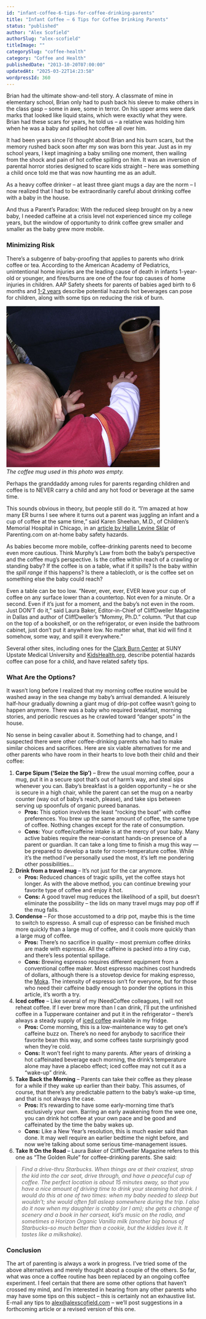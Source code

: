 ```yaml
---
id: "infant-coffee-6-tips-for-coffee-drinking-parents"
title: "Infant Coffee – 6 Tips for Coffee Drinking Parents"
status: "published"
author: "Alex Scofield"
authorSlug: "alex-scofield"
titleImage: ""
categorySlug: "coffee-health"
category: "Coffee and Health"
publishedDate: "2013-10-20T07:00:00"
updatedAt: "2025-03-22T14:23:58"
wordpressId: 360
---
```


Brian had the ultimate show-and-tell story. A classmate of mine in elementary school, Brian only had to push back his sleeve to make others in the class gasp – some in awe, some in terror. On his upper arms were dark marks that looked like liquid stains, which were exactly what they were. Brian had these scars for years, he told us – a relative was holding him when he was a baby and spilled hot coffee all over him.

It had been years since I’d thought about Brian and his burn scars, but the memory rushed back soon after my son was born this year. Just as in my school years, I kept imagining a baby smiling one moment, then wailing from the shock and pain of hot coffee spilling on him. It was an inversion of parental horror stories designed to scare kids straight – here was something a child once told me that was now haunting me as an adult.

As a heavy coffee drinker – at least three giant mugs a day are the norm – I now realized that I had to be extraordinarily careful about drinking coffee with a baby in the house.

And thus a Parent’s Paradox: With the reduced sleep brought on by a new baby, I needed caffeine at a crisis level not experienced since my college years, but the window of opportunity to drink coffee grew smaller and smaller as the baby grew more mobile.

### Minimizing Risk

There’s a subgenre of baby-proofing that applies to parents who drink coffee or tea. According to the American Academy of Pediatrics, unintentional home injuries are the leading cause of death in infants 1-year-old or younger, and fires/burns are one of the four top causes of home injuries in children. AAP Safety sheets for parents of babies aged birth to 6 months and [1-2 years](https://www.healthychildren.org/English/ages-stages/toddler/Pages/Safety-for-Your-Child-1-to-2-Years.aspx) describe potential hazards hot beverages can pose for children, along with some tips on reducing the risk of burn.

![baby reaching for coffee mug](coffee-baby-mug.jpg)  
_The coffee mug used in this photo was empty._

Perhaps the granddaddy among rules for parents regarding children and coffee is to NEVER carry a child and any hot food or beverage at the same time.

This sounds obvious in theory, but people still do it. “I’m amazed at how many ER burns I see where it turns out a parent was juggling an infant and a cup of coffee at the same time,” said Karen Sheehan, M.D., of Children’s Memorial Hospital in Chicago, in an [article by Hallie Levine Sklar](https://web.archive.org/web/20180118072726/http://www.cnn.com:80/2007/HEALTH/family/11/13/par.baby.safe/index.html) of Parenting.com on at-home baby safety hazards.

As babies become more mobile, coffee-drinking parents need to become even more cautious. Think Murphy’s Law from both the baby’s perspective and the coffee mug’s perspective. Is the coffee within reach of a crawling or standing baby? If the coffee is on a table, what if it spills? Is the baby within the _spill range_ if this happens? Is there a tablecloth, or is the coffee set on something else the baby could reach?

Even a table can be too low. “Never, ever, ever, EVER leave your cup of coffee on any surface lower than a countertop. Not even for a minute. Or a second. Even if it’s just for a moment, and the baby’s not even in the room. Just DON’T do it,” said Laura Baker, Editor-in-Chief of CliffDweller Magazine in Dallas and author of CliffDweller’s “Mommy, Ph.D.” column. “Put that cup on the top of a bookshelf, or on the refrigerator, or even inside the bathroom cabinet, just don’t put it anywhere low. No matter what, that kid will find it somehow, some way, and spill it everywhere.”

Several other sites, including ones for the [Clark Burn Center](https://web.archive.org/web/20170902122738/http://www.upstate.edu/surgery/healthcare/burncenter/checklist.php) at SUNY Upstate Medical University and [KidsHealth.org](https://kidshealth.org/en/parents/safety-burns.html), describe potential hazards coffee can pose for a child, and have related safety tips.

### What Are the Options?

It wasn’t long before I realized that my morning coffee routine would be washed away in the sea change my baby’s arrival demanded. A leisurely half-hour gradually downing a giant mug of drip-pot coffee wasn’t going to happen anymore. There was a baby who required breakfast, morning stories, and periodic rescues as he crawled toward “danger spots” in the house.

No sense in being cavalier about it. Something had to change, and I suspected there were other coffee-drinking parents who had to make similar choices and sacrifices. Here are six viable alternatives for me and other parents who have room in their hearts to love both their child and their coffee:

1.  **Carpe Sipum (‘Seize the Sip’)** – Brew the usual morning coffee, pour a mug, put it in a secure spot that’s out of harm’s way, and steal sips whenever you can. Baby’s breakfast is a golden opportunity – he or she is secure in a high chair, while the parent can set the mug on a nearby counter (way out of baby’s reach, please), and take sips between serving up spoonfuls of organic pureed bananas.
    - **Pros:** This option involves the least “rocking the boat” with coffee preferences. You brew up the same amount of coffee, the same type of coffee. Nothing changes except for the rate of consumption.
    - **Cons:** Your coffee/caffeine intake is at the mercy of your baby. Many active babies require the near-constant hands-on presence of a parent or guardian. It can take a long time to finish a mug this way — be prepared to develop a taste for room-temperature coffee. While it’s the method I’ve personally used the most, it’s left me pondering other possibilities…
2.  **Drink from a travel mug** – It’s not just for the car anymore.
    - **Pros:** Reduced chances of tragic spills, yet the coffee stays hot longer. As with the above method, you can continue brewing your favorite type of coffee and enjoy it hot.
    - **Cons:** A good travel mug reduces the likelihood of a spill, but doesn’t eliminate the possibility – the lids on many travel mugs may pop off if the mug falls.
3.  **Condense** – For those accustomed to a drip pot, maybe this is the time to switch to espresso. A small cup of espresso can be finished much more quickly than a large mug of coffee, and it cools more quickly than a large mug of coffee.
    - **Pros:** There’s no sacrifice in quality – most premium coffee drinks are made with espresso. All the caffeine is packed into a tiny cup, and there’s less potential spillage.
    - **Cons:** Brewing espresso requires different equipment from a conventional coffee maker. Most espresso machines cost hundreds of dollars, although there is a stovetop device for making espresso, the [Moka](/stovetop-espresso-brewing-tutorial/). The intensity of espresso isn’t for everyone, but for those who need their caffeine badly enough to ponder the options in this article, it’s worth a try.
4.  **Iced coffee** – Like several of my INeedCoffee colleagues, I will not reheat coffee. If I ever brew more than I can drink, I’ll put the unfinished coffee in a Tupperware container and put it in the refrigerator – there’s always a steady supply of [iced coffee](/cold-brew-coffee-is-not-rocket-science/) available in my fridge.
    - **Pros:** Come morning, this is a low-maintenance way to get one’s caffeine buzz on. There’s no need for anybody to sacrifice their favorite bean this way, and some coffees taste surprisingly good when they’re cold.
    - **Cons:** It won’t feel right to many parents. After years of drinking a hot caffeinated beverage each morning, the drink’s temperature alone may have a placebo effect; iced coffee may not cut it as a “wake-up” drink.
5.  **Take Back the Morning** – Parents can take their coffee as they please for a while if they wake up earlier than their baby. This assumes, of course, that there’s any predictable pattern to the baby’s wake-up time, and that is not always the case.
    - **Pros:** It’s rewarding to have some early-morning time that’s exclusively your own. Barring an early awakening from the wee one, you can drink hot coffee at your own pace and be good and caffeinated by the time the baby wakes up.
    - **Cons:** Like a New Year’s resolution, this is much easier said than done. It may well require an earlier bedtime the night before, and now we’re talking about some serious time-management issues.
6.  **Take It On the Road** – Laura Baker of CliffDweller Magazine refers to this one as “The Golden Rule” for coffee-drinking parents. She said:

> _Find a drive-thru Starbucks. When things are at their craziest, strap the kid into the car seat, drive through, and have a peaceful cup of coffee. The perfect location is about 15 minutes away, so that you have a nice amount of driving time to drink your steaming hot drink. I would do this at one of two times: when my baby needed to sleep but wouldn’t; she would often fall asleep somewhere during the trip. I also do it now when my daughter is crabby (or I am); she gets a change of scenery and a book in her carseat, kid’s music on the radio, and sometimes a Horizon Organic Vanilla milk (another big bonus of Starbucks–so much better than a cookie, but the kiddies love it. It tastes like a milkshake)._

### Conclusion

The art of parenting is always a work in progress. I’ve tried some of the above alternatives and merely thought about a couple of the others. So far, what was once a coffee routine has been replaced by an ongoing coffee experiment. I feel certain that there are some other options that haven’t crossed my mind, and I’m interested in hearing from any other parents who may have some tips on this subject – this is certainly not an exhaustive list. E-mail any tips to alex@alexscofield.com – we’ll post suggestions in a forthcoming article or a revised version of this one.
